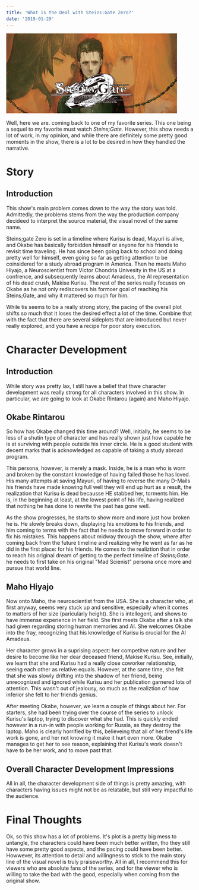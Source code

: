 ```yaml
---
title: 'What is the Deal with Steins:Gate Zero?'
date: '2019-01-29'
---
```


![Steins;Gate Zero Logo](./steins_gate_zero_logo.jpg)

Well, here we are. coming back to one of my favorite series. This one being a sequel to my favorite must watch *Steins;Gate.*
However, this show needs a lot of work, in my opinion, and while there are definitely some pretty good moments in the show, there is a lot to be desired in how they handled the narrative.

# Story
## Introduction
This show's main problem comes down to the way the story was told.
Admittedly, the problems stems from the way the production company decideed to interpret the source material, the visual novel of the same name.

Steins;gate Zero is set in a timeline where Kurisu is dead, Mayuri is alive, and Okabe has basically forbidden himself or anyone for his friends to revisit time traveling. He has since been going back to school and doing pretty well for himself, even going so far as getting attention to be coinsidered for a study abroad program in America. Then he meets Maho Hiyajo, a Neuroscientist from Victor Chondria Univesity in the US at a confrence, and subsequently learns about Amadeus, the AI representation of his dead crush, Makise Kurisu. The rest of the series really focuses on Okabe as he not only rediscovers his formoer goal of reaching his Steins;Gate, and why it mattered so much for him.

While tis seems to be a really strong story, the pacing of the overall plot shifts so much that it loses the desired effect a lot of the time. Combine that with the fact that there are several sideplots that are introduced but never really explored, and you have a recipe for poor story execution.

# Character Development
## Introduction
While story was pretty lax, I still have a belief that thwe character development was really strong for all characters involved in this show. In particular, we are going to look at Okabe Rintarou (again) and Maho Hiyajo.

## Okabe Rintarou
So how has Okabe changed this time around? Well, initially, he seems to be less of a shutin type of character and has really shown just how capable he is at surviving with people outside his inner circle. He is a good student with decent marks that is acknowledged as capable of taking a study abroad program.

This persona, however, is merely a mask. Inside, he is a man who is worn and broken by the constant knowledge of having failed those he has loved. His many attempts at saving Mayuri, of having to reverse the many D-Mails his friends have made knowing full well they will end up hurt as a result, the realization that Kurisu is dead becausse HE stabbed her, torments him. He is, in the beginning at least, at the lowest point of his life, having realized that nothing he has done to rewrite the past has gone well. 

As the show progresses, he starts to show more and more just how broken he is. He slowly breaks down, displaying his emotions to his friends, and him coming to terms with the fact that he needs to move forward in order to fix his mistakes. This happens about midway through the show, where after coming back from the future timeline and realizing why he went as far as he did in the first place: for his friends. He comes to the realiztion that in order to reach his original dream of getting to the perfect timeline of *Steins;Gate*. he needs to first take on his original "Mad Scienist" persona once more and pursue that world line.

## Maho Hiyajo
Now onto Maho, the neuroscientist from the USA. She is a character who, at first anyway, seems very stuck up and sensitive, especially when it comes to matters of her size (paricularly height). She is intellegent, and shows to have immense experience in her field. She first meets Okabe after a talk she had given regarding storing human memories and AI. She welcomes Okabe into the fray, recognizing that his knowledge of Kurisu is crucial for the AI Amadeus. 

Her character grows in a suprising aspect: her competitve nature and her desire to become like her dear deceased friend, Makise Kurisu. See, initially, we learn that she and Kurisu had a really close coworker relationship, seeing each other as relative equals. However, at the same time, she felt that she was slowly drifting into the shadow of her friend, being unrecognized and ignored while Kurisu and her publication garnered lots of attention. This wasn't out of jealousy, so much as the realiztion of how inferior she felt to her friends genius.

After meeting Okabe, however, we learn a couple of things about her. For starters, she had been trying over the course of the series to unlock Kurisu's laptop, trying to discover what she had. This is quickly ended however in a run-in with people working for Russia, as they destroy the laptop. Maho is clearly horrified by this, believeing that all of her firend's life work is gone, and her not knowing it make it hurt even more. Okabe manages to get her to see reason, explaining that Kurisu's work doesn't have to be her work, and to move past that.      

## Overall Character Development Impressions
All in all, the character development side of things is pretty amazing, with characters having issues might not be as relatable, but still very impactful to the audience.

# Final Thoughts
Ok, so this show has a lot of problems. It's plot is a pretty big mess to untangle, the characters could have been much better written, tho they still have some pretty good aspects, and the pacing could have been better. Howwever, its attention to detail and willingness to stick to the main story line of the visual novel is truly praiseworthy. All in all, I recommend this for viewers who are absolute fans of the series, and for the viewer who is willing to take the bad with the good, especially when coming from the original show. 